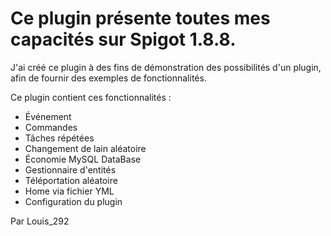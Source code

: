 # Ce plugin présente toutes mes capacités sur Spigot 1.8.8.
J'ai créé ce plugin à des fins de démonstration des possibilités d'un plugin, afin de fournir des exemples de fonctionnalités.

Ce plugin contient ces fonctionnalités :

- Événement 
- Commandes
- Tâches répétées
- Changement de lain aléatoire
- Économie MySQL DataBase
- Gestionnaire d'entités
- Téléportation aléatoire
- Home via fichier YML 
- Configuration du plugin

Par Louis_292
